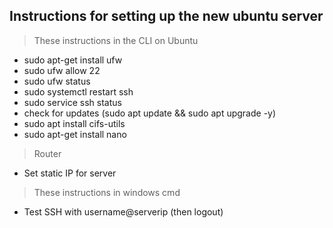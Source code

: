 ## Instructions for setting up the new ubuntu server

>These instructions in the CLI on Ubuntu
- sudo apt-get install ufw
- sudo ufw allow 22
- sudo ufw status
- sudo systemctl restart ssh
- sudo service ssh status
- check for updates (sudo apt update && sudo apt upgrade -y)
- sudo apt install cifs-utils
- sudo apt-get install nano



>Router
- Set static IP for server

>These instructions in windows cmd
- Test SSH with username@serverip (then logout)